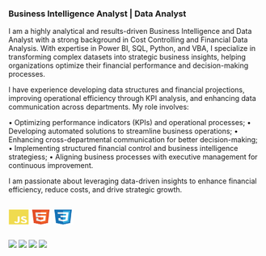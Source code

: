 ### Business Intelligence Analyst | Data Analyst 
<!--Site para este tema STATS: https://github.com/anuraghazra/github-readme-stats-->
<!--Site para emoki:https://emojipedia.org/search/?q=bag-->
I am a highly analytical and results-driven Business Intelligence and Data Analyst with a strong background in Cost Controlling and Financial Data Analysis. With expertise in Power BI, SQL, Python, and VBA, I specialize in transforming complex datasets into strategic business insights, helping organizations optimize their financial performance and decision-making processes.

I have experience developing data structures and financial projections, improving operational efficiency through KPI analysis, and enhancing data communication across departments. My role involves:

• Optimizing performance indicators (KPIs) and operational processes;
• Developing automated solutions to streamline business operations;
• Enhancing cross-departmental communication for better decision-making;
• Implementing structured financial control and business intelligence strategiess;
• Aligning business processes with executive management for continuous improvement.

I am passionate about leveraging data-driven insights to enhance financial efficiency, reduce costs, and drive strategic growth.

<div style="display: inline_block"><br>
<img align="center" alt="Rafa-Js" height="30" width="40" src="https://raw.githubusercontent.com/devicons/devicon/master/icons/javascript/javascript-plain.svg">
<img align="center" alt="Rafa-HTML" height="30" width="40" src="https://raw.githubusercontent.com/devicons/devicon/master/icons/html5/html5-original.svg">
<img align="center" alt="Rafa-CSS" height="30" width="40" src="https://raw.githubusercontent.com/devicons/devicon/master/icons/css3/css3-original.svg">
</div>
  
##
  
<div> 
  <a href="https://www.instagram.com/guisabinoh/" target="_blank"><img src="https://img.shields.io/badge/-Instagram-%23E4405F?style=for-the-badge&logo=instagram&logoColor=white" target="_blank"></a>
 	<a href = "mailto:gh.sabino@gmail.com"><img src="https://img.shields.io/badge/Gmail-D14836?style=for-the-badge&logo=gmail&logoColor=white" target="_blank"></a>
  <a href="https://www.linkedin.com/in/guilherme-h-sabino-94b2a1139/" target="_blank"><img src="https://img.shields.io/badge/-LinkedIn-%230077B5?style=for-the-badge&logo=linkedin&logoColor=white" target="_blank"></a>
  <a href="#" target="_blank"><img src="https://img.shields.io/badge/Microsoft_Excel-217346?style=for-the-badge&logo=microsoft-excel&logoColor=white" target="_blank"></a>
 
</div>
